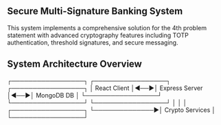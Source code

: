 ## Secure Multi-Signature Banking System

This system implements a comprehensive solution for the 4th problem statement with advanced cryptography features including TOTP authentication, threshold signatures, and secure messaging.

## System Architecture Overview

┌─────────────────┐    ┌─────────────────┐    ┌─────────────────┐
│   React Client  │◄──►│  Express Server │◄──►│   MongoDB DB    │
└─────────────────┘    └─────────────────┘    └─────────────────┘
         │                       │
         │              ┌─────────────────┐
         └──────────────►│ Crypto Services │
                         └─────────────────┘

